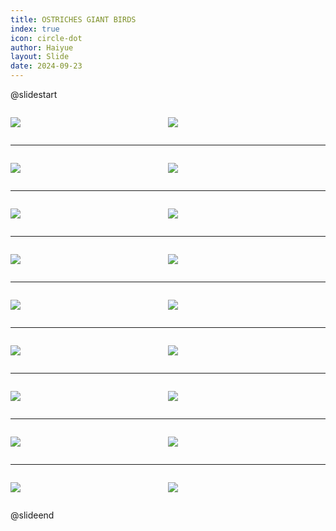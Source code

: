 ```yaml
---
title: OSTRICHES GIANT BIRDS
index: true
icon: circle-dot
author: Haiyue
layout: Slide
date: 2024-09-23
---
```

 
@slidestart

<div style="display:flex">
<div style="flex:1">

![](https://raw.githubusercontent.com/yclord/reading/refs/heads/master/english/Level-X/OSTRICHES%20GIANT%20BIRDS/001.webp)
</div>
<div style="flex:1">

![](https://raw.githubusercontent.com/yclord/reading/refs/heads/master/english/Level-X/OSTRICHES%20GIANT%20BIRDS/002.webp)
</div>
</div>

---

<div style="display:flex">
<div style="flex:1">

![](https://raw.githubusercontent.com/yclord/reading/refs/heads/master/english/Level-X/OSTRICHES%20GIANT%20BIRDS/003.webp)
</div>
<div style="flex:1">

![](https://raw.githubusercontent.com/yclord/reading/refs/heads/master/english/Level-X/OSTRICHES%20GIANT%20BIRDS/004.webp)
</div>
</div>

---

<div style="display:flex">
<div style="flex:1">

![](https://raw.githubusercontent.com/yclord/reading/refs/heads/master/english/Level-X/OSTRICHES%20GIANT%20BIRDS/005.webp)
</div>
<div style="flex:1">

![](https://raw.githubusercontent.com/yclord/reading/refs/heads/master/english/Level-X/OSTRICHES%20GIANT%20BIRDS/006.webp)
</div>
</div>

---

<div style="display:flex">
<div style="flex:1">

![](https://raw.githubusercontent.com/yclord/reading/refs/heads/master/english/Level-X/OSTRICHES%20GIANT%20BIRDS/007.webp)
</div>
<div style="flex:1">

![](https://raw.githubusercontent.com/yclord/reading/refs/heads/master/english/Level-X/OSTRICHES%20GIANT%20BIRDS/008.webp)
</div>
</div>

---

<div style="display:flex">
<div style="flex:1">

![](https://raw.githubusercontent.com/yclord/reading/refs/heads/master/english/Level-X/OSTRICHES%20GIANT%20BIRDS/009.webp)
</div>
<div style="flex:1">

![](https://raw.githubusercontent.com/yclord/reading/refs/heads/master/english/Level-X/OSTRICHES%20GIANT%20BIRDS/010.webp)
</div>
</div>

---

<div style="display:flex">
<div style="flex:1">

![](https://raw.githubusercontent.com/yclord/reading/refs/heads/master/english/Level-X/OSTRICHES%20GIANT%20BIRDS/011.webp)
</div>
<div style="flex:1">

![](https://raw.githubusercontent.com/yclord/reading/refs/heads/master/english/Level-X/OSTRICHES%20GIANT%20BIRDS/012.webp)
</div>
</div>

---

<div style="display:flex">
<div style="flex:1">

![](https://raw.githubusercontent.com/yclord/reading/refs/heads/master/english/Level-X/OSTRICHES%20GIANT%20BIRDS/013.webp)
</div>
<div style="flex:1">

![](https://raw.githubusercontent.com/yclord/reading/refs/heads/master/english/Level-X/OSTRICHES%20GIANT%20BIRDS/014.webp)
</div>
</div>

---

<div style="display:flex">
<div style="flex:1">

![](https://raw.githubusercontent.com/yclord/reading/refs/heads/master/english/Level-X/OSTRICHES%20GIANT%20BIRDS/015.webp)
</div>
<div style="flex:1">

![](https://raw.githubusercontent.com/yclord/reading/refs/heads/master/english/Level-X/OSTRICHES%20GIANT%20BIRDS/016.webp)
</div>
</div>

---

<div style="display:flex">
<div style="flex:1">

![](https://raw.githubusercontent.com/yclord/reading/refs/heads/master/english/Level-X/OSTRICHES%20GIANT%20BIRDS/017.webp)
</div>
<div style="flex:1">

![](https://raw.githubusercontent.com/yclord/reading/refs/heads/master/english/Level-X/OSTRICHES%20GIANT%20BIRDS/018.webp)
</div>
</div>

@slideend